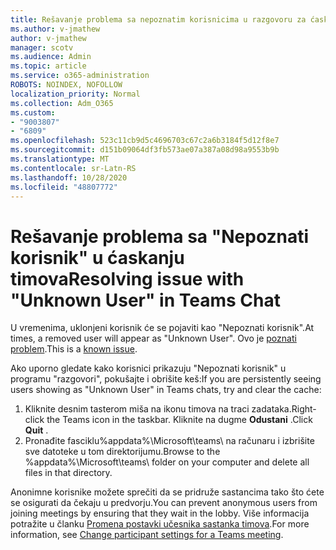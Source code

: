 ```yaml
---
title: Rešavanje problema sa nepoznatim korisnicima u razgovoru za ćaskanje
ms.author: v-jmathew
author: v-jmathew
manager: scotv
ms.audience: Admin
ms.topic: article
ms.service: o365-administration
ROBOTS: NOINDEX, NOFOLLOW
localization_priority: Normal
ms.collection: Adm_O365
ms.custom:
- "9003807"
- "6809"
ms.openlocfilehash: 523c11cb9d5c4696703c67c2a6b3184f5d12f8e7
ms.sourcegitcommit: d151b09064df3fb573ae07a387a08d98a9553b9b
ms.translationtype: MT
ms.contentlocale: sr-Latn-RS
ms.lasthandoff: 10/28/2020
ms.locfileid: "48807772"
---
```

# <a name="resolving-issue-with-unknown-user-in-teams-chat"></a><span data-ttu-id="5d8be-102">Rešavanje problema sa "Nepoznati korisnik" u ćaskanju timova</span><span class="sxs-lookup"><span data-stu-id="5d8be-102">Resolving issue with "Unknown User" in Teams Chat</span></span>

<span data-ttu-id="5d8be-103">U vremenima, uklonjeni korisnik će se pojaviti kao "Nepoznati korisnik".</span><span class="sxs-lookup"><span data-stu-id="5d8be-103">At times, a removed user will appear as "Unknown User".</span></span> <span data-ttu-id="5d8be-104">Ovo je [poznati problem](https://docs.microsoft.com/microsoftteams/troubleshoot/known-issues/removed-user-appears-as-unknown).</span><span class="sxs-lookup"><span data-stu-id="5d8be-104">This is a [known issue](https://docs.microsoft.com/microsoftteams/troubleshoot/known-issues/removed-user-appears-as-unknown).</span></span>

<span data-ttu-id="5d8be-105">Ako uporno gledate kako korisnici prikazuju "Nepoznati korisnik" u programu "razgovori", pokušajte i obrišite keš:</span><span class="sxs-lookup"><span data-stu-id="5d8be-105">If you are persistently seeing users showing as "Unknown User" in Teams chats, try and clear the cache:</span></span>

1.  <span data-ttu-id="5d8be-106">Kliknite desnim tasterom miša na ikonu timova na traci zadataka.</span><span class="sxs-lookup"><span data-stu-id="5d8be-106">Right-click the Teams icon in the taskbar.</span></span> <span data-ttu-id="5d8be-107">Kliknite na dugme  **Odustani** .</span><span class="sxs-lookup"><span data-stu-id="5d8be-107">Click  **Quit** .</span></span>
2.  <span data-ttu-id="5d8be-108">Pronađite fasciklu%appdata%\Microsoft\teams\ na računaru i izbrišite sve datoteke u tom direktorijumu.</span><span class="sxs-lookup"><span data-stu-id="5d8be-108">Browse to the %appdata%\Microsoft\teams\ folder on your computer and delete all files in that directory.</span></span>

<span data-ttu-id="5d8be-109">Anonimne korisnike možete sprečiti da se pridruže sastancima tako što ćete se osigurati da čekaju u predvorju.</span><span class="sxs-lookup"><span data-stu-id="5d8be-109">You can prevent anonymous users from joining meetings by ensuring that they wait in the lobby.</span></span> <span data-ttu-id="5d8be-110">Više informacija potražite u članku [Promena postavki učesnika sastanka timova](https://support.microsoft.com/office/change-participant-settings-for-a-teams-meeting-53261366-dbd5-45f9-aae9-a70e6354f88e).</span><span class="sxs-lookup"><span data-stu-id="5d8be-110">For more information, see [Change participant settings for a Teams meeting](https://support.microsoft.com/office/change-participant-settings-for-a-teams-meeting-53261366-dbd5-45f9-aae9-a70e6354f88e).</span></span>
